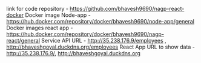 link for code repository - https://github.com/bhavesh9690/nagp-react-docker
Docker image Node-app   - https://hub.docker.com/repository/docker/bhavesh9690/node-app/general
Docker images react app - https://hub.docker.com/repository/docker/bhavesh9690/nagp-react/general
Service API URL - http://35.238.176.9/employees , http://bhaveshgoyal.duckdns.org/employees
React App URL to show data - http://35.238.176.9/,  http://bhaveshgoyal.duckdns.org

